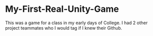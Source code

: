 # My-First-Real-Unity-Game
This was a game for a class in my early days of College. I had 2 other project teammates who I would tag if I knew their Github.
